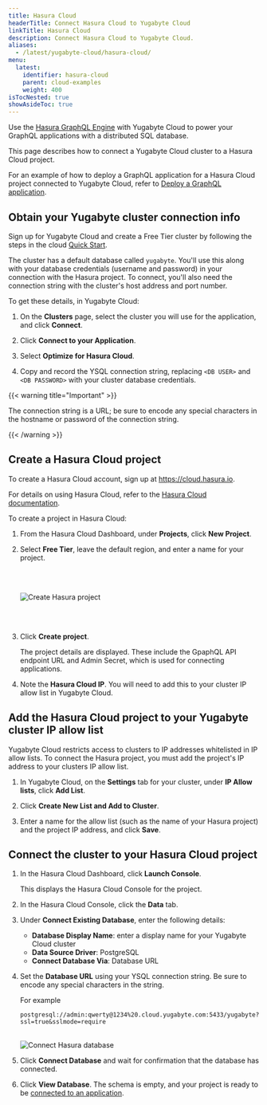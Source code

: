 ```yaml
---
title: Hasura Cloud
headerTitle: Connect Hasura Cloud to Yugabyte Cloud
linkTitle: Hasura Cloud
description: Connect Hasura Cloud to Yugabyte Cloud.
aliases:
  - /latest/yugabyte-cloud/hasura-cloud/
menu:
  latest:
    identifier: hasura-cloud
    parent: cloud-examples
    weight: 400
isTocNested: true
showAsideToc: true
---
```


Use the [Hasura GraphQL Engine](https://hasura.io) with Yugabyte Cloud to power your GraphQL applications with a distributed SQL database.

This page describes how to connect a Yugabyte Cloud cluster to a Hasura Cloud project.

For an example of how to deploy a GraphQL application for a Hasura Cloud project connected to Yugabyte Cloud, refer to [Deploy a GraphQL application](../hasura-sample-app/).

## Obtain your Yugabyte cluster connection info

Sign up for Yugabyte Cloud and create a Free Tier cluster by following the steps in the cloud [Quick Start](../../cloud-quickstart/).

The cluster has a default database called `yugabyte`. You'll use this along with your database credentials (username and password) in your connection with the Hasura project. To connect, you'll also need the connection string with the cluster's host address and port number.

To get these details, in Yugabyte Cloud:

1. On the **Clusters** page, select the cluster you will use for the application, and click **Connect**.

1. Click  **Connect to your Application**.

1. Select **Optimize for Hasura Cloud**.

1. Copy and record the YSQL connection string, replacing `<DB USER>` and `<DB PASSWORD>` with your cluster database credentials.

{{< warning title="Important" >}}

The connection string is a URL; be sure to encode any special characters in the hostname or password of the connection string.

{{< /warning >}}

## Create a Hasura Cloud project

To create a Hasura Cloud account, sign up at <https://cloud.hasura.io>.

For details on using Hasura Cloud, refer to the [Hasura Cloud documentation](https://hasura.io/docs/latest/graphql/cloud/index.html).

To create a project in Hasura Cloud:

1. From the Hasura Cloud Dashboard, under **Projects**, click **New Project**.

1. Select **Free Tier**, leave the default region, and enter a name for your project.

    <br/><br/>

    ![Create Hasura project](/images/deploy/yugabyte-cloud/hasura-create-project.png)

    <br/><br/>

1. Click **Create project**.

    The project details are displayed. These include the GpaphQL API endpoint URL and Admin Secret, which is used for connecting applications.

1. Note the **Hasura Cloud IP**. You will need to add this to your cluster IP allow list in Yugabyte Cloud.

## Add the Hasura Cloud project to your Yugabyte cluster IP allow list

Yugabyte Cloud restricts access to clusters to IP addresses whitelisted in IP allow lists. To connect the Hasura project, you must add the project's IP address to your clusters IP allow list.

1. In Yugabyte Cloud, on the **Settings** tab for your cluster, under **IP Allow lists**, click **Add List**.

1. Click **Create New List and Add to Cluster**.

1. Enter a name for the allow list (such as the name of your Hasura project) and the project IP address, and click **Save**.

## Connect the cluster to your Hasura Cloud project

1. In the Hasura Cloud Dashboard, click **Launch Console**.

    This displays the Hasura Cloud Console for the project.

1. In the Hasura Cloud Console, click the **Data** tab.

1. Under **Connect Existing Database**, enter the following details:

    * **Database Display Name**: enter a display name for your Yugabyte Cloud cluster
    * **Data Source Driver**: PostgreSQL
    * **Connect Database Via**: Database URL

1. Set the **Database URL** using your YSQL connection string. Be sure to encode any special characters in the string.

    For example

    ```url
    postgresql://admin:qwerty@1234%20.cloud.yugabyte.com:5433/yugabyte?ssl=true&sslmode=require
    ```

    \
    ![Connect Hasura database](/images/yb-cloud/hasura-cloud-connect-database.png)

1. Click **Connect Database** and wait for confirmation that the database has connected.

1. Click **View Database**. The schema is empty, and your project is ready to be [connected to an application](../hasura-sample-app/).
